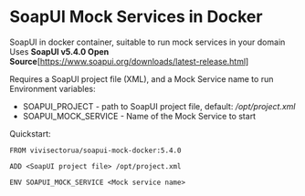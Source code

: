 # SoapUI Mock Services in Docker #

SoapUI in docker container, suitable to run mock services in your domain
Uses **SoapUI v5.4.0 Open Source**[https://www.soapui.org/downloads/latest-release.html]

Requires a SoapUI project file (XML), and a Mock Service name to run
Environment variables:
- SOAPUI_PROJECT - path to SoapUI project file, default: */opt/project.xml*
- SOAPUI_MOCK_SERVICE - Name of the Mock Service to start

Quickstart:
```
FROM vivisectorua/soapui-mock-docker:5.4.0

ADD <SoapUI project file> /opt/project.xml

ENV SOAPUI_MOCK_SERVICE <Mock service name>
```